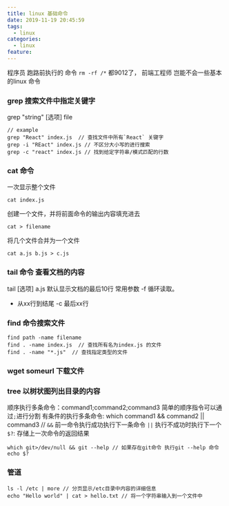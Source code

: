```yaml
---
title: linux 基础命令
date: 2019-11-19 20:45:59
tags: 
  - linux
categories:
  - linux
feature: 
---
```


程序员 跑路前执行的 命令 `rm -rf /*`
都9012了， 前端工程师 岂能不会一些基本的linux 命令
<!-- more -->

### grep 搜索文件中指定关键字
grep "string" [选项] file
```shell
// example
grep "React" index.js  // 查找文件中所有`React` 关键字
grep -i "REact" index.js // 不区分大小写的进行搜索
grep -c "react" index.js // 找到给定字符串/模式匹配的行数
```

### cat 命令
一次显示整个文件
```
cat index.js
```
创建一个文件，并将前面命令的输出内容填充进去
```
cat > filename
```
将几个文件合并为一个文件
```
cat a.js b.js > c.js
```

### tail 命令 查看文档的内容
tail [选项] a.js
默认显示文档的最后10行
常用参数
-f 循环读取。
+ 从xx行到结尾
-c 最后xx行

### find 命令搜索文件
```
find path -name filename
find . -name index.js  // 查找所有名为index.js 的文件
find . -name "*.js"  // 查找指定类型的文件
```

### wget someurl  下载文件
### tree 以树状图列出目录的内容

顺序执行多条命令：command1;command2;command3  简单的顺序指令可以通过`;`进行分割
有条件的执行多条命令: which command1 && command2 || command3 // `&&` 前一命令执行成功执行下一条命令 `||` 执行不成功时执行下一个
`$?`: 存储上一次命令的返回结果

```
which git>/dev/null && git --help // 如果存在git命令 执行git --help 命令
echo $?
```

### 管道
```
ls -l /etc | more // 分页显示/etc目录中内容的详细信息
echo "Hello world" | cat > hello.txt // 将一个字符串输入到一个文件中
```
